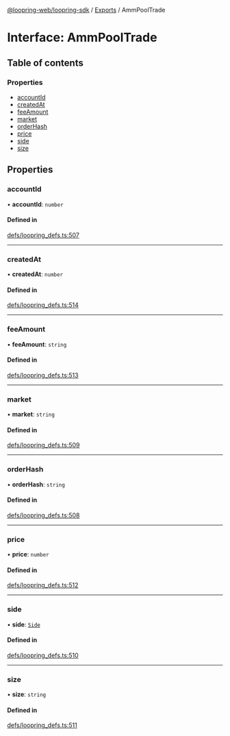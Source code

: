 [@loopring-web/loopring-sdk](../README.md) / [Exports](../modules.md) / AmmPoolTrade

# Interface: AmmPoolTrade

## Table of contents

### Properties

- [accountId](AmmPoolTrade.md#accountid)
- [createdAt](AmmPoolTrade.md#createdat)
- [feeAmount](AmmPoolTrade.md#feeamount)
- [market](AmmPoolTrade.md#market)
- [orderHash](AmmPoolTrade.md#orderhash)
- [price](AmmPoolTrade.md#price)
- [side](AmmPoolTrade.md#side)
- [size](AmmPoolTrade.md#size)

## Properties

### accountId

• **accountId**: `number`

#### Defined in

[defs/loopring_defs.ts:507](https://github.com/Loopring/loopring_sdk/blob/18accaa/src/defs/loopring_defs.ts#L507)

___

### createdAt

• **createdAt**: `number`

#### Defined in

[defs/loopring_defs.ts:514](https://github.com/Loopring/loopring_sdk/blob/18accaa/src/defs/loopring_defs.ts#L514)

___

### feeAmount

• **feeAmount**: `string`

#### Defined in

[defs/loopring_defs.ts:513](https://github.com/Loopring/loopring_sdk/blob/18accaa/src/defs/loopring_defs.ts#L513)

___

### market

• **market**: `string`

#### Defined in

[defs/loopring_defs.ts:509](https://github.com/Loopring/loopring_sdk/blob/18accaa/src/defs/loopring_defs.ts#L509)

___

### orderHash

• **orderHash**: `string`

#### Defined in

[defs/loopring_defs.ts:508](https://github.com/Loopring/loopring_sdk/blob/18accaa/src/defs/loopring_defs.ts#L508)

___

### price

• **price**: `number`

#### Defined in

[defs/loopring_defs.ts:512](https://github.com/Loopring/loopring_sdk/blob/18accaa/src/defs/loopring_defs.ts#L512)

___

### side

• **side**: [`Side`](../enums/Side.md)

#### Defined in

[defs/loopring_defs.ts:510](https://github.com/Loopring/loopring_sdk/blob/18accaa/src/defs/loopring_defs.ts#L510)

___

### size

• **size**: `string`

#### Defined in

[defs/loopring_defs.ts:511](https://github.com/Loopring/loopring_sdk/blob/18accaa/src/defs/loopring_defs.ts#L511)
